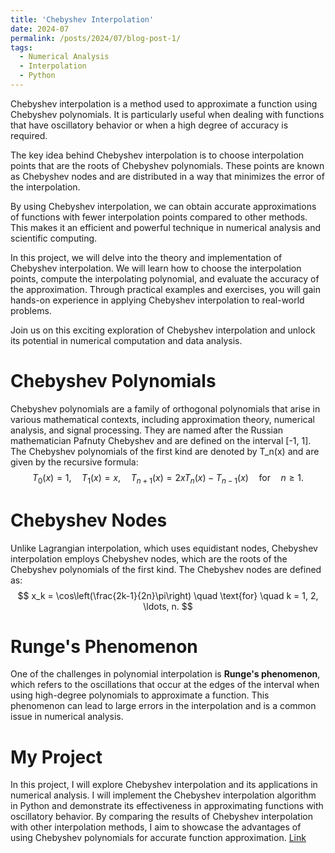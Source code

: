 ```yaml
---
title: 'Chebyshev Interpolation'
date: 2024-07
permalink: /posts/2024/07/blog-post-1/
tags:
  - Numerical Analysis
  - Interpolation
  - Python
---
```


Chebyshev interpolation is a method used to approximate a function using Chebyshev polynomials. It is particularly useful when dealing with functions that have oscillatory behavior or when a high degree of accuracy is required.

The key idea behind Chebyshev interpolation is to choose interpolation points that are the roots of Chebyshev polynomials. These points are known as Chebyshev nodes and are distributed in a way that minimizes the error of the interpolation.

By using Chebyshev interpolation, we can obtain accurate approximations of functions with fewer interpolation points compared to other methods. This makes it an efficient and powerful technique in numerical analysis and scientific computing.

In this project, we will delve into the theory and implementation of Chebyshev interpolation. We will learn how to choose the interpolation points, compute the interpolating polynomial, and evaluate the accuracy of the approximation. Through practical examples and exercises, you will gain hands-on experience in applying Chebyshev interpolation to real-world problems.

Join us on this exciting exploration of Chebyshev interpolation and unlock its potential in numerical computation and data analysis.


Chebyshev Polynomials
======
Chebyshev polynomials are a family of orthogonal polynomials that arise in various mathematical contexts, including approximation theory, numerical analysis, and signal processing. They are named after the Russian mathematician Pafnuty Chebyshev and are defined on the interval [-1, 1]. The Chebyshev polynomials of the first kind are denoted by T_n(x) and are given by the recursive formula:
$$
T_0(x) = 1, \quad T_1(x) = x, \quad T_{n+1}(x) = 2xT_n(x) - T_{n-1}(x) \quad \text{for} \quad n \geq 1.
$$

Chebyshev Nodes
======
Unlike Lagrangian interpolation, which uses equidistant nodes, Chebyshev interpolation employs Chebyshev nodes, which are the roots of the Chebyshev polynomials of the first kind. The Chebyshev nodes are defined as:
$$
x_k = \cos\left(\frac{2k-1}{2n}\pi\right) \quad \text{for} \quad k = 1, 2, \ldots, n.
$$

Runge's Phenomenon
======
One of the challenges in polynomial interpolation is **Runge's phenomenon**, which refers to the oscillations that occur at the edges of the interval when using high-degree polynomials to approximate a function. This phenomenon can lead to large errors in the interpolation and is a common issue in numerical analysis.

My Project
======
In this project, I will explore Chebyshev interpolation and its applications in numerical analysis. I will implement the Chebyshev interpolation algorithm in Python and demonstrate its effectiveness in approximating functions with oscillatory behavior. By comparing the results of Chebyshev interpolation with other interpolation methods, I aim to showcase the advantages of using Chebyshev polynomials for accurate function approximation.
[Link](https://skckenneth.github.io/ScienceProject/Interpolation/Chebyshev.html)

